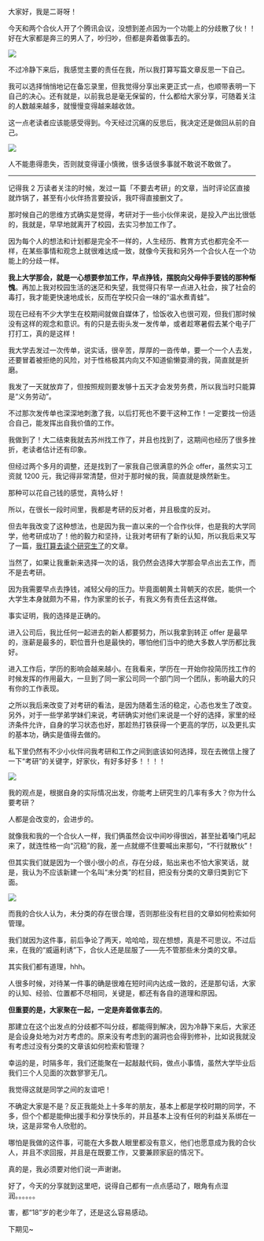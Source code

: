 大家好，我是二哥呀！

今天和两个合伙人开了个腾讯会议，没想到差点因为一个功能上的分歧散了伙！！好在大家都是奔三的男人了，吵归吵，但都是奔着做事去的。

![](http://cdn.tobebetterjavaer.com/tobebetterjavaer/images/xianliaolaoke/chadiansanhuo-1.png)

不过冷静下来后，我感觉主要的责任在我，所以我打算写篇文章反思一下自己。

我可以选择悄悄地记在备忘录里，但我觉得分享出来更正式一点，也顺带表明一下自己的决心。还有就是，以前我总是毫无保留的，什么都给大家分享，可随着关注的人数越来越多，就慢慢变得越来越收敛。

这一点老读者应该能感受得到。今天经过沉痛的反思后，我决定还是做回从前的自己。

![](http://cdn.tobebetterjavaer.com/tobebetterjavaer/images/xianliaolaoke/chadiansanhuo-2.png)

人不能患得患失，否则就变得谨小慎微，很多话很多事就不敢说不敢做了。

---

记得我 2 万读者关注的时候，发过一篇「不要去考研」的文章，当时评论区直接就炸锅了，甚至有小伙伴扬言要投诉，我吓得直接删文了。

那时候自己的思维方式确实是觉得，考研对于一些小伙伴来说，是投入产出比很低的，我就是，早早地就离开了校园，去实习参加工作了。

因为每个人的想法和计划都是完全不一样的，人生经历、教育方式也都完全不一样，在某些事情和观念上就很难达成一致，就像今天我和另外一个合伙人在一个功能上的分歧一样。

**我上大学那会，就是一心想要参加工作，早点挣钱，摆脱向父母伸手要钱的那种惭愧**。再加上我对校园生活的迷茫和失望，我觉得只有早一点进入社会，挨了社会的毒打，我才能更快速地成长，反而在学校只会一味的“温水煮青蛙”。

现在已经有不少大学生在校期间就做自媒体了，恰饭收入也很可观，但我们那时候没有这样的观念和意识。有的只是去街头发一发传单，或者趁寒暑假去某个电子厂打打工，真的是这样！

我大学去发过一次传单，说实话，很辛苦，厚厚的一沓传单，要一个一个人去发，还要冒着被拒绝的风险，对于性格极其内向又不知道偷懒耍滑的我，简直就是折磨。

我发了一天就放弃了，但按照规则要发够十五天才会发劳务费，所以我当时只能算是“义务劳动”。

不过那次发传单也深深地刺激了我，以后打死也不要干这种工作！一定要找一份适合自己，能发挥出自我价值的工作。

我做到了！大二结束我就去苏州找工作了，并且也找到了，这期间也经历了很多挫折，老读者估计还有印象。

但经过两个多月的调整，还是找到了一家我自己很满意的外企 offer，虽然实习工资就 1200 元，我记得非常清楚，但对于那时候的我，简直就是焕然新生。

那种可以花自己钱的感觉，真特么好！

所以，在很长一段时间里，我都是考研的反对者，并且极度的反对。

但去年我改变了这种想法，也是因为我一直以来的一个合作伙伴，也是我的大学同学，他考研成功了！他的毅力和坚持，让我对考研有了新的认知，所以我后来又写了一篇，[我打算去读个研究生了](https://mp.weixin.qq.com/s/eKJIxcwOdykHza4AMRoiTw)的文章。

当然了，如果让我重新来选择一次的话，我仍然会选择大学那会早点出去工作，而不是去考研。

因为我需要早点去挣钱，减轻父母的压力。毕竟面朝黄土背朝天的农民，能供一个大学生本身就颇为不易，作为家里的长子，有我义务有责任去这样做。

事实证明，我的选择是正确的。

进入公司后，我比任何一起进去的新人都要努力，所以我拿到转正 offer 是最早的，涨薪是最多的，职位晋升也是最快的，哪怕他们当中的绝大多数人学历都比我好。

进入工作后，学历的影响会越来越小。在我看来，学历在一开始你投简历找工作的时候发挥的作用最大，一旦到了同一家公司同一个部门同一个团队，影响最大的只有你的工作表现。

之所以我后来改变了对考研的看法，是因为随着生活的稳定，心态也发生了改变。另外，对于一些学弟学妹们来说，考研确实对他们来说是一个好的选择，家里的经济条件允许，自身的学习状态也好，那趁热打铁获得一个更高的学历，以及更扎实的基本功，确实是值得去做的。

私下里仍然有不少小伙伴问我考研和工作之间到底该如何选择，现在去微信上搜了一下“考研”的关键字，好家伙，有好多好多！！！！

![](http://cdn.tobebetterjavaer.com/tobebetterjavaer/images/xianliaolaoke/chadiansanhuo-3.png)

我的观点是，根据自身的实际情况出发，你能考上研究生的几率有多大？你为什么要考研？

人都是会改变的，会进步的。

就像我和我的一个合伙人一样，我们俩虽然会议中间吵得很凶，甚至扯着嗓门吼起来了，就连性格一向“沉稳”的我，差一点就绷不住要喊出来那句，“不行就散伙”！

但其实我们就是因为一个很小很小的点，存在分歧，贴出来也不怕大家笑话，就是，我认为不应该新建一个名叫“未分类”的栏目，把没有分类的文章归类到它下面。

![](http://cdn.tobebetterjavaer.com/tobebetterjavaer/images/xianliaolaoke/chadiansanhuo-4.png)

而我的合伙人认为，未分类的存在很合理，否则那些没有栏目的文章如何检索如何管理。

我们就因为这件事，前后争论了两天，哈哈哈，现在想想，真是不可思议。不过后来，在我的“威逼利诱”下，合伙人还是屈服了——先不管那些未分类的文章。

其实我们都有道理，hhh。

人很多时候，对待某一件事的确是很难在短时间内达成一致的，还是那句话，大家的认知、经验、位置都不尽相同，关键是，都还有各自的道理和原因。

**但重要的是，大家聚在一起，一定是奔着做事去的**。

那建立在这个出发点的分歧都不叫分歧，都能得到解决，因为冷静下来后，大家还是会设身处地为对方考虑的。原来没有考虑到的漏洞也会得到修补，比如说我就没有考虑过没有分类的文章该如何检索和管理？

幸运的是，时隔多年，我们还能聚在一起敲敲代码，做点小事情，虽然大学毕业后我们三个人见面的次数寥寥无几。

我觉得这就是同学之间的友谊吧！

不确定大家是不是？反正我能处上十多年的朋友，基本上都是学校时期的同学，不多，但个个都是能伸出援手和分享快乐的，并且基本上没有任何的利益关系绑在一块，这是非常令人欣慰的。

哪怕是我做的这件事，可能在大多数人眼里都没有意义，他们也愿意成为我的合伙人，并且不求回报，并且是在既要工作，又要兼顾家庭的情况下。

真的是，我必须要对他们说一声谢谢。

好了，今天的分享就到这里吧，说得自己都有一点点感动了，眼角有点湿润。。。。。。

害，都“18”岁的老少年了，还是这么容易感动。

下期见~
